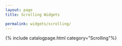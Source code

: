 ```yaml
---
layout: page
title: Scrolling Widgets

permalink: widgets/scrolling/
---
```

{% include catalogpage.html category="Scrolling"%}